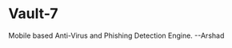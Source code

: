 # Vault-7
Mobile based Anti-Virus and Phishing Detection Engine. 
                         --Arshad
